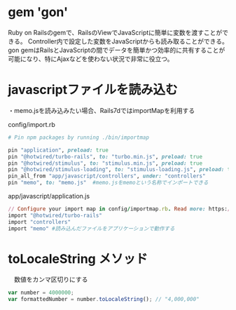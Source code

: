 # gem 'gon'

Ruby on Railsのgemで、RailsのViewでJavaScriptに簡単に変数を渡すことができる。
Controller内で設定した変数をJavaScriptからも読み取ることができる。
gon gemはRailsとJavaScriptの間でデータを簡単かつ効率的に共有することが可能になり、特にAjaxなどを使わない状況で非常に役立つ。





# javascriptファイルを読み込む

・memo.jsを読み込みたい場合、Rails7dではimportMapを利用する

config/import.rb
```ruby
# Pin npm packages by running ./bin/importmap

pin "application", preload: true
pin "@hotwired/turbo-rails", to: "turbo.min.js", preload: true
pin "@hotwired/stimulus", to: "stimulus.min.js", preload: true
pin "@hotwired/stimulus-loading", to: "stimulus-loading.js", preload: true
pin_all_from "app/javascript/controllers", under: "controllers"
pin "memo", to: "memo.js"  #memo.jsをmemoという名称でインポートできる
```

app/javascript/application.js
```ruby
// Configure your import map in config/importmap.rb. Read more: https://github.com/rails/importmap-rails
import "@hotwired/turbo-rails"
import "controllers"
import "memo" #読み込んだファイルをアプリケーションで動作する
```





# toLocaleString メソッド
　数値をカンマ区切りにする
 ```javascript
var number = 4000000;
var formattedNumber = number.toLocaleString(); // "4,000,000"
 ```


　